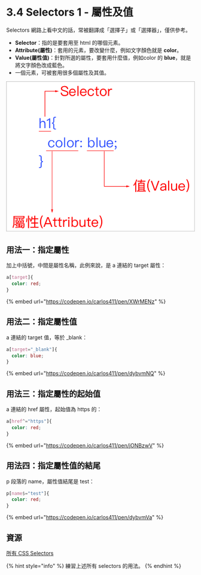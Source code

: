 # 3.4 Selectors 1 - 屬性及值

Selectors 網路上看中文的話，常被翻譯成「選擇子」或「選擇器」，僅供參考。

* **Selector**：指的是要套用至 html 的哪個元素。
* **Attribute\(屬性\)**：套用的元素，要改變什麼，例如文字顏色就是 **color**。
* **Value\(屬性值\)**：針對所選的屬性，要套用什麼值，例如color 的 **blue**，就是將文字顏色改成藍色。
* 一個元素，可被套用很多個屬性及其值。

![](../.gitbook/assets/selectors-he-shu-xing-ji-zhi-.png)

## 用法一：指定屬性

加上中括號，中間是屬性名稱，此例來說，是 a 連結的 target 屬性：

```css
a[target]{
  color: red;
}
```

{% embed url="https://codepen.io/carlos411/pen/XWrMENz" %}

## 用法二：指定屬性值

a 連結的 target 值，等於 \_blank：

```css
a[target="_blank"]{
  color: blue;
}
```

{% embed url="https://codepen.io/carlos411/pen/dybvmNQ" %}

## 用法三：指定屬性的起始值

a 連結的 href 屬性，起始值為 https 的：

```css
a[href^="https"]{
  color: red;
}
```

{% embed url="https://codepen.io/carlos411/pen/jONBzwV" %}

## 用法四：指定屬性值的結尾

p 段落的 name，屬性值結尾是 test：

```css
p[name$="test"]{
  color: red;
}
```

{% embed url="https://codepen.io/carlos411/pen/dybvmVa" %}

## 資源

[所有 CSS Selectors](https://www.w3schools.com/cssref/css_selectors.asp)

{% hint style="info" %}
練習上述所有 selectors 的用法。
{% endhint %}

